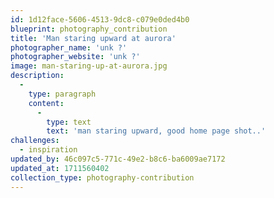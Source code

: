 ```yaml
---
id: 1d12face-5606-4513-9dc8-c079e0ded4b0
blueprint: photography_contribution
title: 'Man staring upward at aurora'
photographer_name: 'unk ?'
photographer_website: 'unk ?'
image: man-staring-up-at-aurora.jpg
description:
  -
    type: paragraph
    content:
      -
        type: text
        text: 'man staring upward, good home page shot..'
challenges:
  - inspiration
updated_by: 46c097c5-771c-49e2-b8c6-ba6009ae7172
updated_at: 1711560402
collection_type: photography-contribution
---
```

